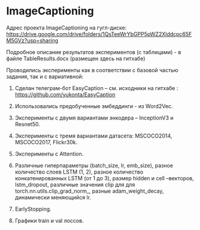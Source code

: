 # ImageCaptioning

Адрес проекта ImageCaptioning на гугл-диске: https://drive.google.com/drive/folders/1QsTeeWrYbGPP5pWZ2Xlddcpc65FM5GVz?usp=sharing

Подробное описание результатов экспериментов (с таблицами) - в файле TableResults.docx (размещен здесь на гитхабе)

Проводились эксперименты как в соответствии с базовой частью задания, так и с вариативной:

1) Сделан телеграм-бот  EasyCaption  – см. исходники на гитхабе : https://github.com/yukonta/EasyCaption

2) Использовались предобученные эмбеддинги  - из Word2Vec.

3) Эксперименты с двумя вариантами энкодера – InceptionV3 и Resnet50.

4) Эксперименты с тремя вариантами датасета: MSCOCO2014, MSCOCO2017, Flickr30k.

5) Эксперименты с Attention.

6) Различные гиперпараметры (batch_size, lr, emb_size), разное количество слоев LSTM (1, 2), разное количество конкатенированных LSTM (от 1 до 3), размер hidden и cell –векторов, lstm_dropout, различные значения clip для для torch.nn.utils.clip_grad_norm_, разные adam_weight_decay, динамически меняющийся lr.

7) EarlyStopping.

8) Графики train и val лоссов.

